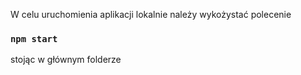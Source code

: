 W celu uruchomienia aplikacji lokalnie należy wykożystać polecenie 
### `npm start`
stojąc w głównym folderze

